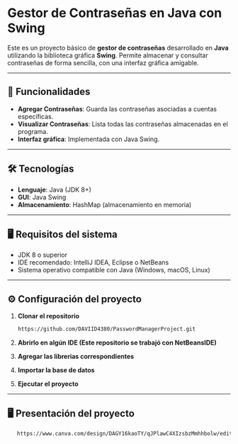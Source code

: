 # Gestor de Contraseñas en Java con Swing

Este es un proyecto básico de **gestor de contraseñas** desarrollado en **Java** utilizando la biblioteca gráfica **Swing**. Permite almacenar y consultar contraseñas de forma sencilla, con una interfaz gráfica amigable.

---

## 🚀 Funcionalidades

- **Agregar Contraseñas**: Guarda las contraseñas asociadas a cuentas específicas.
- **Visualizar Contraseñas**: Lista todas las contraseñas almacenadas en el programa.
- **Interfaz gráfica**: Implementada con Java Swing.

---

## 🛠️ Tecnologías

- **Lenguaje**: Java (JDK 8+)
- **GUI**: Java Swing
- **Almacenamiento**: HashMap (almacenamiento en memoria)

---

## 🖥️ Requisitos del sistema

- JDK 8 o superior
- IDE recomendado: IntelliJ IDEA, Eclipse o NetBeans
- Sistema operativo compatible con Java (Windows, macOS, Linux)

---

## ⚙️ Configuración del proyecto

1. **Clonar el repositorio**

   ```bash
   https://github.com/DAVIID4380/PasswordManagerProject.git

2. **Abrirlo en algún IDE (Este repositorio se trabajó con NetBeansIDE)**
3. **Agregar las librerias correspondientes**
4. **Importar la base de datos**
5. **Ejecutar el proyecto**

---

## 🖥️ Presentación del proyecto

```bash
   https://www.canva.com/design/DAGY16kaoTY/qJPlawC4XIzsbzMmhhbolw/edit?utm_content=DAGY16kaoTY&utm_campaign=designshare&utm_medium=link2&utm_source=sharebutton

